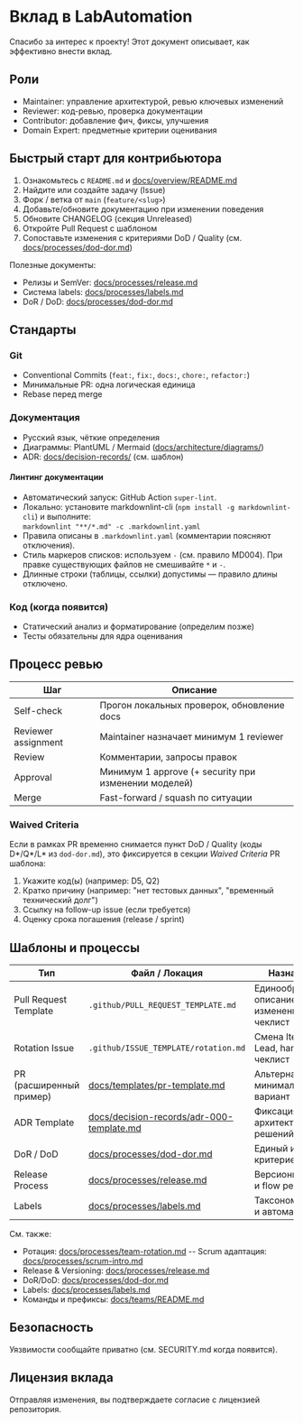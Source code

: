 # Вклад в LabAutomation

Спасибо за интерес к проекту! Этот документ описывает, как эффективно внести вклад.

## Роли

- Maintainer: управление архитектурой, ревью ключевых изменений
- Reviewer: код-ревью, проверка документации
- Contributor: добавление фич, фиксы, улучшения
- Domain Expert: предметные критерии оценивания

## Быстрый старт для контрибьютора

1. Ознакомьтесь с `README.md` и [docs/overview/README.md](/docs/overview/README.md)
2. Найдите или создайте задачу (Issue)
3. Форк / ветка от `main` (`feature/<slug>`)
4. Добавьте/обновите документацию при изменении поведения
5. Обновите CHANGELOG (секция Unreleased)
6. Откройте Pull Request с шаблоном
7. Сопоставьте изменения с критериями DoD / Quality (см. [docs/processes/dod-dor.md](/docs/processes/dod-dor.md))

Полезные документы:

- Релизы и SemVer: [docs/processes/release.md](/docs/processes/release.md)
- Система labels: [docs/processes/labels.md](/docs/processes/labels.md)
- DoR / DoD: [docs/processes/dod-dor.md](/docs/processes/dod-dor.md)

## Стандарты

### Git

- Conventional Commits (`feat:`, `fix:`, `docs:`, `chore:`, `refactor:`)
- Минимальные PR: одна логическая единица
- Rebase перед merge

### Документация

- Русский язык, чёткие определения
- Диаграммы: PlantUML / Mermaid ([docs/architecture/diagrams/](/docs/architecture/diagrams/))
- ADR: [docs/decision-records/](/docs/decision-records/) (см. шаблон)

#### Линтинг документации

- Автоматический запуск: GitHub Action `super-lint`.
- Локально: установите markdownlint-cli (`npm install -g markdownlint-cli`) и выполните:  
  `markdownlint "**/*.md" -c .markdownlint.yaml`
- Правила описаны в `.markdownlint.yaml` (комментарии поясняют отключения).
- Стиль маркеров списков: используем `-` (см. правило MD004). При правке существующих файлов не смешивайте `*` и `-`.
- Длинные строки (таблицы, ссылки) допустимы — правило длины отключено.

### Код (когда появится)

- Статический анализ и форматирование (определим позже)
- Тесты обязательны для ядра оценивания

## Процесс ревью

| Шаг | Описание |
|-----|----------|
| Self-check | Прогон локальных проверок, обновление docs |
| Reviewer assignment | Maintainer назначает минимум 1 reviewer |
| Review | Комментарии, запросы правок |
| Approval | Минимум 1 approve (+ security при изменении моделей) |
| Merge | Fast-forward / squash по ситуации |

### Waived Criteria

Если в рамках PR временно снимается пункт DoD / Quality (коды D*/Q*/L* из `dod-dor.md`), это фиксируется в секции *Waived Criteria* PR шаблона:

1. Укажите код(ы) (например: D5, Q2)
2. Кратко причину (например: "нет тестовых данных", "временный технический долг")
3. Ссылку на follow-up issue (если требуется)
4. Оценку срока погашения (release / sprint)

## Шаблоны и процессы

| Тип | Файл / Локация | Назначение |
|-----|-----------------|------------|
| Pull Request Template | `.github/PULL_REQUEST_TEMPLATE.md` | Единообразное описание изменений, DoD чеклист |
| Rotation Issue | `.github/ISSUE_TEMPLATE/rotation.md` | Смена Iteration Lead, handoff чеклист |
| PR (расширенный пример) | [docs/templates/pr-template.md](/docs/templates/pr-template.md) | Альтернативный минималистичный вариант |
| ADR Template | [docs/decision-records/adr-000-template.md](/docs/decision-records/adr-000-template.md) | Фиксация архитектурных решений |
| DoR / DoD | [docs/processes/dod-dor.md](/docs/processes/dod-dor.md) | Единый источник критериев |
| Release Process | [docs/processes/release.md](/docs/processes/release.md) | Версионирование и flow релизов |
| Labels | [docs/processes/labels.md](/docs/processes/labels.md) | Таксономия меток и автоматизация |

См. также:

- Ротация: [docs/processes/team-rotation.md](/docs/processes/team-rotation.md)
-- Scrum адаптация: [docs/processes/scrum-intro.md](/docs/processes/scrum-intro.md)
- Release & Versioning: [docs/processes/release.md](/docs/processes/release.md)
- DoR/DoD: [docs/processes/dod-dor.md](/docs/processes/dod-dor.md)
- Labels: [docs/processes/labels.md](/docs/processes/labels.md)
- Команды и префиксы: [docs/teams/README.md](/docs/teams/README.md)

## Безопасность

Уязвимости сообщайте приватно (см. SECURITY.md когда появится).

## Лицензия вклада

Отправляя изменения, вы подтверждаете согласие с лицензией репозитория.
